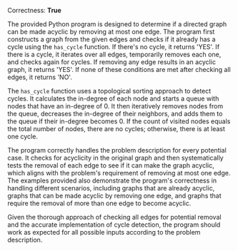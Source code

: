 Correctness: **True**

The provided Python program is designed to determine if a directed graph can be made acyclic by removing at most one edge. The program first constructs a graph from the given edges and checks if it already has a cycle using the `has_cycle` function. If there's no cycle, it returns 'YES'. If there is a cycle, it iterates over all edges, temporarily removes each one, and checks again for cycles. If removing any edge results in an acyclic graph, it returns 'YES'. If none of these conditions are met after checking all edges, it returns 'NO'.

The `has_cycle` function uses a topological sorting approach to detect cycles. It calculates the in-degree of each node and starts a queue with nodes that have an in-degree of 0. It then iteratively removes nodes from the queue, decreases the in-degree of their neighbors, and adds them to the queue if their in-degree becomes 0. If the count of visited nodes equals the total number of nodes, there are no cycles; otherwise, there is at least one cycle.

The program correctly handles the problem description for every potential case. It checks for acyclicity in the original graph and then systematically tests the removal of each edge to see if it can make the graph acyclic, which aligns with the problem's requirement of removing at most one edge. The examples provided also demonstrate the program's correctness in handling different scenarios, including graphs that are already acyclic, graphs that can be made acyclic by removing one edge, and graphs that require the removal of more than one edge to become acyclic.

Given the thorough approach of checking all edges for potential removal and the accurate implementation of cycle detection, the program should work as expected for all possible inputs according to the problem description.